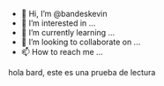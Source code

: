 - 👋 Hi, I’m @bandeskevin
- 👀 I’m interested in ...
- 🌱 I’m currently learning ...
- 💞️ I’m looking to collaborate on ...
- 📫 How to reach me ...

<!---
bandeskevin/bandeskevin is a ✨ special ✨ repository because its `README.md` (this file) appears on your GitHub profile.
You can click the Preview link to take a look at your changes.
--->

 hola bard, este es una prueba de lectura
